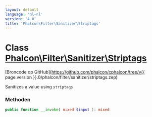 ```yaml
---
layout: default
language: 'nl-nl'
version: '4.0'
title: 'Phalcon\Filter\Sanitizer\Striptags'
---
```

# Class [Phalcon\Filter\Sanitizer\Striptags](Phalcon_Filter_Sanitizer_Striptags)

[Broncode op GitHub](https://github.com/phalcon/cphalcon/tree/v{{ page.version }}.0/phalcon/filter/sanitizer/striptags.zep)

Sanitizes a value using `striptags`

### Methoden

```php
public function __invoke( mixed $input ): mixed
```